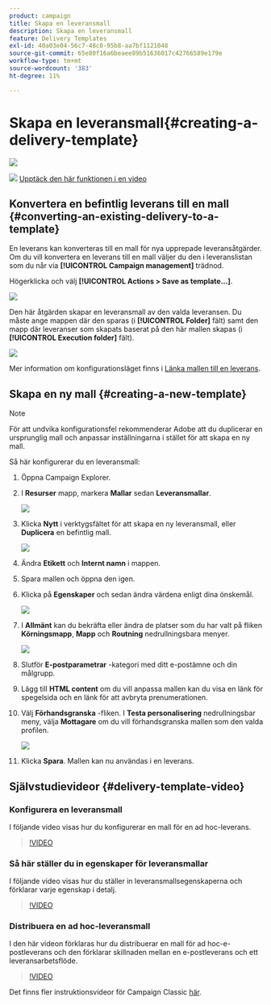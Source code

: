 ```yaml
---
product: campaign
title: Skapa en leveransmall
description: Skapa en leveransmall
feature: Delivery Templates
exl-id: 40a03e04-56c7-48c0-95b8-aa7bf1121048
source-git-commit: 65e80f16a6beaee89b51636017c42766589e179e
workflow-type: tm+mt
source-wordcount: '383'
ht-degree: 11%

---
```


# Skapa en leveransmall{#creating-a-delivery-template}

![](../../assets/common.svg)

![](assets/do-not-localize/how-to-video.png) [Upptäck den här funktionen i en video](#delivery-template-video)

## Konvertera en befintlig leverans till en mall {#converting-an-existing-delivery-to-a-template}

En leverans kan konverteras till en mall för nya upprepade leveransåtgärder. Om du vill konvertera en leverans till en mall väljer du den i leveranslistan som du når via **[!UICONTROL Campaign management]** trädnod.

Högerklicka och välj **[!UICONTROL Actions > Save as template...]**.

![](assets/s_ncs_user_campaign_save_as_scenario.png)

Den här åtgärden skapar en leveransmall av den valda leveransen. Du måste ange mappen där den sparas (i **[!UICONTROL Folder]** fält) samt den mapp där leveranser som skapats baserat på den här mallen skapas (i **[!UICONTROL Execution folder]** fält).

![](assets/s_ncs_user_campaign_save_as_scenario_a.png)

Mer information om konfigurationsläget finns i [Länka mallen till en leverans](creating-a-delivery-from-a-template.md#linking-the-template-to-a-delivery).

## Skapa en ny mall {#creating-a-new-template}

>[!NOTE]
>
>För att undvika konfigurationsfel rekommenderar Adobe att du duplicerar en ursprunglig mall och anpassar inställningarna i stället för att skapa en ny mall.

Så här konfigurerar du en leveransmall:

1. Öppna Campaign Explorer.
1. I **Resurser** mapp, markera **Mallar** sedan **Leveransmallar**.

   ![](assets/delivery_template_1.png)

1. Klicka **Nytt** i verktygsfältet för att skapa en ny leveransmall, eller **Duplicera** en befintlig mall.

   ![](assets/delivery_template_2.png)

1. Ändra **Etikett** och **Internt namn** i mappen.
1. Spara mallen och öppna den igen.
1. Klicka på **Egenskaper** och sedan ändra värdena enligt dina önskemål.

   ![](assets/delivery_template_3.png)

1. I **Allmänt** kan du bekräfta eller ändra de platser som du har valt på fliken **Körningsmapp**, **Mapp** och **Routning** nedrullningsbara menyer.

   ![](assets/delivery_template_4.png)

1. Slutför **E-postparametrar** -kategori med ditt e-postämne och din målgrupp.
1. Lägg till **HTML content** om du vill anpassa mallen kan du visa en länk för spegelsida och en länk för att avbryta prenumerationen.
1. Välj **Förhandsgranska** -fliken. I **Testa personalisering** nedrullningsbar meny, välja **Mottagare** om du vill förhandsgranska mallen som den valda profilen.

   ![](assets/delivery_template_5.png)

1. Klicka **Spara**. Mallen kan nu användas i en leverans.


## Självstudievideor {#delivery-template-video}

### Konfigurera en leveransmall

I följande video visas hur du konfigurerar en mall för en ad hoc-leverans.

>[!VIDEO](https://video.tv.adobe.com/v/24066?quality=12)

### Så här ställer du in egenskaper för leveransmallar

I följande video visas hur du ställer in leveransmallsegenskaperna och förklarar varje egenskap i detalj.

>[!VIDEO](https://video.tv.adobe.com/v/24067?quality=12)

### Distribuera en ad hoc-leveransmall

I den här videon förklaras hur du distribuerar en mall för ad hoc-e-postleverans och den förklarar skillnaden mellan en e-postleverans och ett leveransarbetsflöde.

>[!VIDEO](https://video.tv.adobe.com/v/24065?quality=12)

Det finns fler instruktionsvideor för Campaign Classic [här](https://experienceleague.adobe.com/docs/campaign-classic-learn/tutorials/overview.html?lang=sv).
